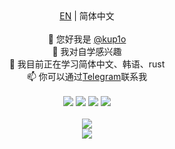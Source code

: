 <div align=center><a href="./README.md">EN</a> | 简体中文<br><br>
👋 您好我是 <a href=https://github.com/kup1o>@kup1o</a><br> 
👀 我对自学感兴趣<br>
🌱 我目前正在学习简体中文、韩语、rust<br>
📫 你可以通过<a href=https://t.me/kup1o>Telegram</a>联系我<br><br>
<a href="https://www.gnu.org/gnu/linux-and-gnu.en.html"><img src="https://img.shields.io/badge/OS-GNU/Linux-cdd6f4?style=for-the-badge&logo=gnu" /></a>
<a href="https://archlinux.org"><img src="https://img.shields.io/badge/DISTRO-Arch-74c7ec?style=for-the-badge&logo=arch-linux" /></a>
<a href="https://neovim.io"><img src="https://img.shields.io/badge/EDITOR-Neovim-a6e3a1?style=for-the-badge&logo=neovim" /></a>
<a href="https://www.rust-lang.org/"><img src="https://img.shields.io/badge/LANG-Rust-f2cdcd?style=for-the-badge&logo=rust&logoColor=orange" /></a><br><br>
<img src="https://github-readme-stats-chi-six-51.vercel.app/api?username=kup1o&theme=radical&hide_title=true&hide_rank=true&show_icons=true&line_height=24&hide_border=true&count_private=true" /><br>
<img src="https://github-readme-stats-chi-six-51.vercel.app/api/top-langs/?username=kup1o&theme=radical&hide_title=true&langs_count=8&layout=compact&hide_border=true" />
</div>
